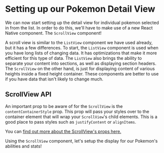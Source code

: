 # Setting up our Pokemon Detail View

We can now start setting up the detail view for individual pokemon selected in from the list. In order to do this, we'll have to make use of a new React Native component. The `ScrollView` component!

A scroll view is similar to the `ListView` component we have used already, but it has a few differences. To start, the `ListView` component is used when you have long lists of changing data. It has optimizations that make it more efficient for this type of data. The `ListView` also brings the ability to separate your content into sections, as well as displaying section headers. The `ScrollView` on the other hand, is just for displaying content of various heights inside a fixed height container. These components are better to use if you have data that isn't likely to change much.


## ScrollView API

An important prop to be aware of for the `ScrollView` is the `contentContainerStyle` prop. This prop will pass your styles over to the container element that will wrap your `ScrollView`'s child elements. This is a good place to pass styles such as `justifyContent` or `alignItems`.

You can [find out more about the ScrollView's props here.](https://facebook.github.io/react-native/docs/scrollview.html)

Using the `ScrollView` component, let's setup the display for our Pokemon's abilities and stats!
